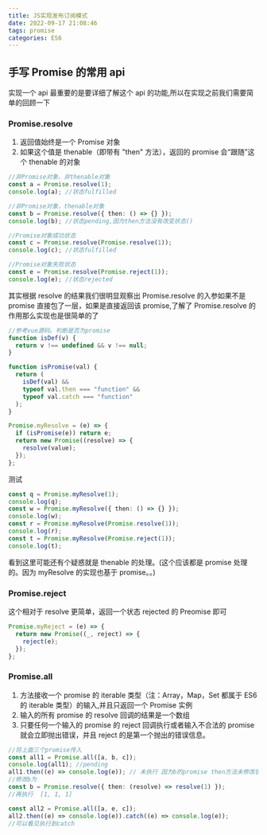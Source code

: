 ```yaml
---
title: JS实现发布订阅模式
date: 2022-09-17 21:08:46
tags: promise
categories: ES6
---
```


## 手写 Promise 的常用 api

实现一个 api 最重要的是要详细了解这个 api 的功能,所以在实现之前我们需要简单的回顾一下

### Promise.resolve

1. 返回值始终是一个 Promise 对象
2. 如果这个值是 thenable（即带有 "then" 方法），返回的 promise 会“跟随”这个 thenable 的对象

```ts
//非Promise对象，非thenable对象
const a = Promise.resolve(1);
console.log(a); //状态fulfilled

//非Promise对象，thenable对象
const b = Promise.resolve({ then: () => {} });
console.log(b); //状态pending,因为then方法没有改变状态()

//Promise对象成功状态
const c = Promise.resolve(Promise.resolve(1));
console.log(c); //状态fulfilled

//Promise对象失败状态
const e = Promise.resolve(Promise.reject(1));
console.log(e); //状态rejected
```

其实根据 resolve 的结果我们很明显观察出 Promise.resolve 的入参如果不是 promise 直接包了一层，如果是直接返回该 promise,了解了 Promise.resolve 的作用那么实现也是很简单的了

```ts
//参考vue源码。判断是否为promise
function isDef(v) {
  return v !== undefined && v !== null;
}

function isPromise(val) {
  return (
    isDef(val) &&
    typeof val.then === "function" &&
    typeof val.catch === "function"
  );
}

Promise.myResolve = (e) => {
  if (isPromise(e)) return e;
  return new Promise((resolve) => {
    resolve(value);
  });
};
```

测试

```ts
const q = Promise.myResolve(1);
console.log(q);
const w = Promise.myResolve({ then: () => {} });
console.log(w);
const r = Promise.myResolve(Promise.resolve(1));
console.log(r);
const t = Promise.myResolve(Promise.reject(1));
console.log(t);
```

看到这里可能还有个疑惑就是 thenable 的处理。(这个应该都是 promise 处理的。因为 myResolve 的实现也基于 promise。。)

### Promise.reject

这个相对于 resolve 更简单，返回一个状态 rejected 的 Preomise 即可

```ts
Promise.myReject = (e) => {
  return new Promise((_, reject) => {
    reject(e);
  });
};
```

### Promise.all

1. 方法接收一个 promise 的 iterable 类型（注：Array，Map，Set 都属于 ES6 的 iterable 类型）的输入,并且只返回一个 Promise 实例
2. 输入的所有 promise 的 resolve 回调的结果是一个数组
3. 只要任何一个输入的 promise 的 reject 回调执行或者输入不合法的 promise 就会立即抛出错误，并且 reject 的是第一个抛出的错误信息。

```ts
//将上面三个promise传入
const all1 = Promise.all([a, b, c]);
console.log(all1); //pending
all1.then((e) => console.log(e)); // 未执行 因为b的promise then方法未修改状态
//修改b为
const b = Promise.resolve({ then: (resolve) => resolve(1) });
//再执行  [1, 1, 1]

const all2 = Promise.all([a, e, c]);
all2.then((e) => console.log(e)).catch((e) => console.log(e));
//可以看见执行到catch 
```
